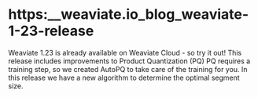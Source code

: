 # https:\_\_weaviate.io_blog_weaviate-1-23-release

Weaviate 1.23 is already available on Weaviate Cloud - so try it out! This release includes improvements to Product Quantization (PQ) PQ requires a training step, so we created AutoPQ to take care of the training for you. In this release we have a new algorithm to determine the optimal segment size.
